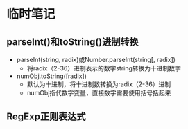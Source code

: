 # 临时笔记
## parseInt()和toString()进制转换
- parseInt(string, radix)或Number.parseInt(string[, radix])
	- 将radix（2-36）进制表示的数字string转换为十进制数字
- numObj.toString([radix])
	- 默认为十进制，将十进制数转换为radix（2-36）进制
	- numObj指代数字变量，直接数字需要使用括号括起来

## RegExp正则表达式
